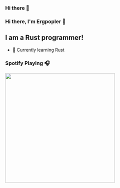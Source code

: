 ### Hi there 👋

### Hi there, I'm Ergpopler 👋

## I am a Rust programmer!

- 🌱 Currently learning Rust


### Spotify Playing 🎧

[<img src="https://novatorem-six-tan.vercel.app/api/spotify" width="350" />](https://open.spotify.com/user/datadooppoop)
